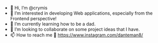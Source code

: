 - 👋 Hi, I’m @crymis
- 👀 I’m interested in developing Web applications, especially from the Frontend perspective!
- 🌱 I’m currently learning how to be a dad.
- 💞️ I’m looking to collaborate on some project ideas that I have.
- 📫 How to reach me 📸 https://www.instagram.com/danteman8/

<!---
crymis/crymis is a ✨ special ✨ repository because its `README.md` (this file) appears on your GitHub profile.
You can click the Preview link to take a look at your changes.
--->
